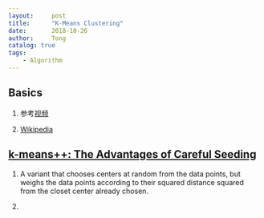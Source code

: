 ```yaml
---
layout:     post
title:      "K-Means Clustering"
date:       2018-10-26
author:     Tong
catalog: true
tags:
    - Algorithm
---
```


## Basics

1. 参考[视频][youtube-k-means-clustering]

2. [Wikipedia][wiki-k-means]

## [k-means++: The Advantages of Careful Seeding][paper-k-means++]

1. A variant that chooses centers at random from the data points, but weighs the data points according to their squared distance squared from the closet center already chosen.

2. 


[youtube-k-means-clustering]: https://www.youtube.com/watch?v=9991JlKnFmk
[wiki-k-means]: https://zh.wikipedia.org/wiki/K-%E5%B9%B3%E5%9D%87%E7%AE%97%E6%B3%95
[paper-k-means++]: http://ilpubs.stanford.edu:8090/778/1/2006-13.pdf
